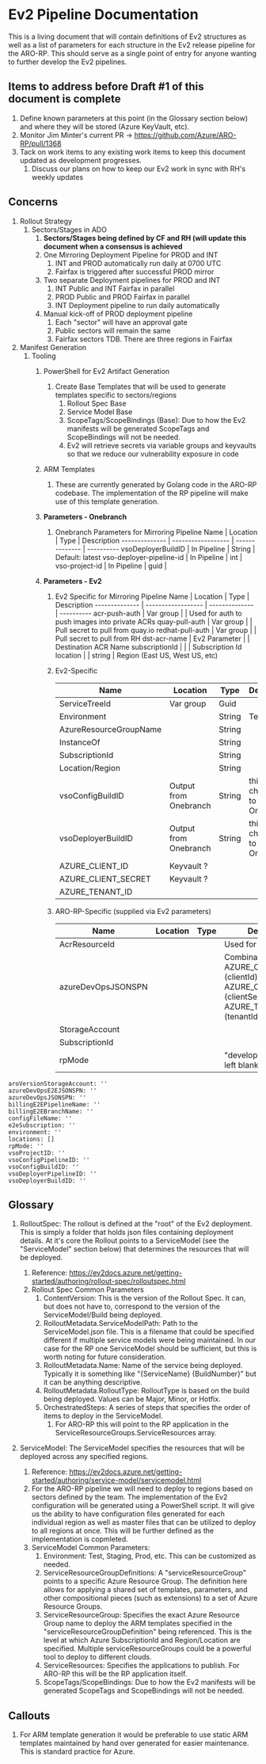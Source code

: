 # Ev2 Pipeline Documentation

This is a living document that will contain definitions of Ev2 structures as well as a list of parameters for each structure in the Ev2 release pipeline for the ARO-RP. This should serve as a single point of entry for anyone wanting to further develop the Ev2 pipelines.

## Items to address before Draft #1 of this document is complete

1. Define known parameters at this point (in the Glossary section below) and where they will be stored (Azure KeyVault, etc).
1. Monitor Jim Minter's current PR -> <https://github.com/Azure/ARO-RP/pull/1368>
1. Tack on work items to any existing work items to keep this document updated as development progresses.
   1. Discuss our plans on how to keep our Ev2 work in sync with RH's weekly updates

## Concerns

1. Rollout Strategy
   1. Sectors/Stages in ADO
      1. **Sectors/Stages being defined by CF and RH (will update this document when a consensus is achieved**
      1. One Mirroring Deployment Pipeline for PROD and INT
         1. INT and PROD automatically run daily at 0700 UTC
         1. Fairfax is triggered after successful PROD mirror
      1. Two separate Deployment pipelines for PROD and INT
         1. INT Public and INT Fairfax in parallel
         1. PROD Public and PROD Fairfax in parallel
         1. INT Deployment pipeline to run daily automatically
      1. Manual kick-off of PROD deployment pipeline
         1. Each "sector" will have an approval gate
         1. Public sectors will remain the same
         1. Fairfax sectors TDB.  There are three regions in Fairfax
1. Manifest Generation
   1. Tooling
      1. PowerShell for Ev2 Artifact Generation
         1. Create Base Templates that will be used to generate templates specific to sectors/regions
            1. Rollout Spec Base
            1. Service Model Base
            1. ScopeTags/ScopeBindings (Base): Due to how the Ev2 manifests will be generated ScopeTags and ScopeBindings will not be needed.
            1. Ev2 will retrieve secrets via variable groups and keyvaults so that we reduce our vulnerability exposure in code
      1. ARM Templates
         1. These are currently generated by Golang code in the ARO-RP codebase. The implementation of the RP pipeline will make use of this template generation.
      1. **Parameters - Onebranch**
         1. Onebranch Parameters for Mirroring Pipeline
            Name | Location | Type | Description
            -------------- | ------------------ | -------------- | ----------
            vsoDeployerBuildID | In Pipeline | String | Default: latest
            vso-deployer-pipeline-id | In Pipeline | int |
            vso-project-id | In Pipeline | guid |

      1. **Parameters - Ev2**
         1. Ev2 Specific for Mirroring Pipeline
            Name | Location | Type | Description
            -------------- | ------------------ | -------------- | ----------
            acr-push-auth | Var group | | Used for auth to push images into private ACRs
            quay-pull-auth | Var group | | Pull secret to pull from quay.io
            redhat-pull-auth | Var group | | Pull secret to pull from RH
            dst-acr-name | Ev2 Parameter | | Destination ACR Name
            subscriptionId | | | Subscription Id
            location | | string | Region (East US, West US, etc)

         1. Ev2-Specific

            Name | Location | Type | Description
            -------------- | ------------------ | -------------- | ----------
            ServiceTreeId  | Var group | Guid |
            Environment    |                    | String | Test / Prod
            AzureResourceGroupName | | String
            InstanceOf | | String
            SubscriptionId | | String |
            Location/Region | | String |
            vsoConfigBuildID | Output from Onebranch | String | this may change due to Onebranch
            vsoDeployerBuildID | Output from Onebranch | String | this may change due to Onebranch
            AZURE_CLIENT_ID | Keyvault ?| |
            AZURE_CLIENT_SECRET | Keyvault ?| |
            AZURE_TENANT_ID | | |

         1. ARO-RP-Specific (supplied via Ev2 parameters)

            Name | Location | Type | Description
            -------------- | ------------------ | -------------- | ----------
            AcrResourceId | | | Used for pulling images
            azureDevOpsJSONSPN | | | Combination of AZURE_CLIENT_ID (clientId), AZURE_CLIENT_SECRET (clientSecret), AZURE_TENANT_ID (tenantId)
            StorageAccount | | |
            SubscriptionId | | |
            rpMode | | | "development", "int", or left blank for production

```text
aroVersionStorageAccount: ''
azureDevOpsE2EJSONSPN: ''
azureDevOpsJSONSPN: ''
billingE2EPipelineName: ''
billingE2EBranchName: ''
configFileName: ''
e2eSubscription: ''
environment: ''
locations: []
rpMode: ''
vsoProjectID: ''
vsoConfigPipelineID: ''
vsoConfigBuildID: ''
vsoDeployerPipelineID: ''
vsoDeployerBuildID: ''
```

## Glossary

1. RolloutSpec: The rollout is defined at the "root" of the Ev2 deployment. This is simply a folder that holds json files containing deployment details. At it's core the Rollout points to a ServiceModel (see the "ServiceModel" section below) that determines the resources that will be deployed.
   1. Reference: <https://ev2docs.azure.net/getting-started/authoring/rollout-spec/rolloutspec.html>
   1. Rollout Spec Common Parameters
      1. ContentVersion: This is the version of the Rollout Spec. It can, but does not have to, correspond to the version of the ServiceModel/Build being deployed.
      1. RolloutMetadata.ServiceModelPath: Path to the ServiceModel.json file. This is a filename that could be specified different if multiple service models were being maintained. In our case for the RP one ServiceModel should be sufficient, but this is worth noting for future consideration.
      1. RolloutMetadata.Name: Name of the service being deployed. Typically it is something like "{ServiceName} {BuildNumber}" but it can be anything descriptive.
      1. RolloutMetadata.RolloutType: RolloutType is based on the build being deployed. Values can be Major, Minor, or Hotfix.
      1. OrchestratedSteps: A series of steps that specifies the order of items to deploy in the ServiceModel.
         1. For ARO-RP this will point to the RP application in the ServiceResourceGroups.ServiceResources array.

1. ServiceModel: The ServiceModel specifies the resources that will be deployed across any specified regions.
   1. Reference: <https://ev2docs.azure.net/getting-started/authoring/service-model/servicemodel.html>
   1. For the ARO-RP pipeline we will need to deploy to regions based on sectors defined by the team. The implementation of the Ev2 configuration will be generated using a PowerShell script. It will give us the ability to have configuration files generated for each individual region as well as master files that can be utilized to deploy to all regions at once. This will be further defined as the implementation is copmleted.
   1. ServiceModel Common Parameters:
      1. Environment: Test, Staging, Prod, etc. This can be customized as needed.
      1. ServiceResourceGroupDefinitions: A "serviceResourceGroup" points to a specific Azure Resource Group. The definition here allows for applying a shared set of templates, parameters, and other compositional pieces (such as extensions) to a set of Azure Resource Groups.
      1. ServiceResourceGroup: Specifies the exact Azure Resource Group name to deploy the ARM templates specified in the "serviceResourceGroupDefinition" being referenced. This is the level at which Azure SubscriptionId and Region/Location are specified. Multiple serviceResourceGroups could be a powerful tool to deploy to different clouds.
      1. ServiceResources: Specifies the applications to publish. For ARO-RP this will be the RP application itself.
      1. ScopeTags/ScopeBindings: Due to how the Ev2 manifests will be generated ScopeTags and ScopeBindings will not be needed.

## Callouts

1. For ARM template generation it would be preferable to use static ARM templates maintained by hand over generated for easier maintenance. This is standard practice for Azure.
